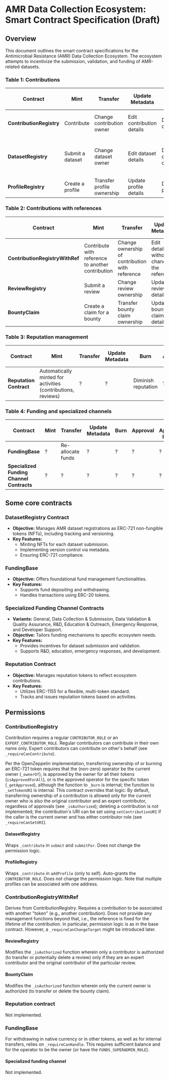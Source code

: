 # AMR Data Collection Ecosystem: Smart Contract Specification (Draft)


## Overview

This document outlines the smart contract specifications for the Antimicrobial Resistance (AMR) Data Collection Ecosystem. 
The ecosystem attempts to incentivize the submission, validation, and funding of AMR-related datasets.

### Table 1: Contributions

| Contract                 | Mint                     | Transfer                                | Update Metadata              | Burn                            | Approval                                                              | Set Approval For All | Freeze/Unfreeze              | Delegate | Revoke |
|--------------------------|--------------------------|-----------------------------------------|------------------------------|---------------------------------|-----------------------------------------------------------------------|----------------------|------------------------------|----------|--------|
| **ContributionRegistry** | Contribute               | Change contribution owner               | Edit contribution details    | Delete contribution             | Allow third-party transfer of ownership                               | ?                    | Pause contract interactions | ?        | ?      |
| **DatasetRegistry**      | Submit a dataset         | Change dataset owner                    | Edit dataset details         | Delete dataset contribution     | Allow third-party transfers of dataset contribution ownership        | ?                    | Pause contract interactions | ?        | ?      |
| **ProfileRegistry**      | Create a profile         | Transfer profile ownership              | Update profile details       | Delete profile                  | ?                                                                   | ?                    | Pause profile interactions  | ?        | ?      |

### Table 2: Contributions with references

| Contract                         | Mint                                                        | Transfer                                      | Update Metadata                             | Burn                            | Approval                                   | Set Approval For All | Freeze/Unfreeze                     | Delegate | Revoke |
|----------------------------------|-------------------------------------------------------------|-----------------------------------------------|---------------------------------------------|---------------------------------|--------------------------------------------|----------------------|------------------------------------|----------|--------|
| **ContributionRegistryWithRef**  | Contribute with reference to another contribution           | Change ownership of contribution with reference | Edit details without changing the reference | Delete contribution | Allow third-party transfer of ownership | ?                    | Pause interactions with references   | ?        | ?      |
| **ReviewRegistry**               | Submit a review                                             | Change review ownership                       | Update review details                       | Delete review                    | ?                                          | ?                    | Pause review interactions           | ?        | ?      |
| **BountyClaim**                  | Create a claim for a bounty                                 | Transfer bounty claim ownership               | Update bounty claim details                 | Withdraw bounty claim             | ?                                          | ?                    | Pause bounty claim interactions      | ?        | ?      |

### Table 3: Reputation management
| Contract            | Mint                                                         | Transfer  | Update Metadata  | Burn                | Approval  | Set Approval For All  | Freeze/Unfreeze          | Delegate  | Revoke  |
|---------------------|--------------------------------------------------------------|-----------|------------------|---------------------|-----------|----------------------|--------------------------|-----------|---------|
| **Reputation Contract** | Automatically minted for activities (contributions, reviews) | ?         | ?                | Diminish reputation | ?         | ?                    | Pause reputation updates | ?         | ?       |

### Table 4: Funding and specialized channels
| Contract                                 | Mint  | Transfer          | Update Metadata | Burn | Approval | Set Approval For All | Freeze/Unfreeze                 | Delegate | Revoke |
|------------------------------------------|-------|-------------------|-----------------|------|----------|---------------------|---------------------------------|----------|--------|
| **FundingBase**                          | ?     | Re-allocate funds | ?               | ?    | ?        | ?                   | Pause financial transactions   | ?        | ?      |
| **Specialized Funding Channel Contracts**| ?     | ?                 | ?               | ?    | ?        | ?                   | Pause channel-specific actions | ?        | ?      |


## Some core contracts

### DatasetRegistry Contract
- **Objective:** Manages AMR dataset registrations as ERC-721 non-fungible tokens (NFTs), including tracking and versioning.
- **Key Features:**
  - Minting NFTs for each dataset submission.
  - Implementing version control via metadata.
  - Ensuring ERC-721 compliance.
  
### FundingBase
- **Objective:** Offers foundational fund management functionalities.
- **Key Features:**
  - Supports fund depositing and withdrawing.
  - Handles transactions using ERC-20 tokens.

### Specialized Funding Channel Contracts
- **Variants:** General, Data Collection & Submission, Data Validation & Quality Assurance, R&D, Education & Outreach, Emergency Response, and Developer Support.
- **Objective:** Tailors funding mechanisms to specific ecosystem needs.
- **Key Features:**
  - Provides incentives for dataset submission and validation.
  - Supports R&D, education, emergency responses, and development.

### Reputation Contract
- **Objective:** Manages reputation tokens to reflect ecosystem contributions.
- **Key Features:**
  - Utilizes ERC-1155 for a flexible, multi-token standard.
  - Tracks and issues reputation tokens based on activities.


## Permissions

### ContributionRegistry

Contribution requires a regular `CONTRIBUTOR_ROLE` or an `EXPERT_CONTRIBUTOR_ROLE`. 
Regular contributors can contribute in their own name only.
Expert contributors can contribute on other's behalf
(see `_requireCanContribute`).

Per the OpenZeppelin implementation, transferring ownership of or burning an ERC-721 token
requires that the (non-zero) operator
be the current owner (`_ownerOf`),
is approved by the owner for all their tokens (`isApprovedForAll`),
or is the approved operator for the specific token (`_getApproved`),
although
the function to `_burn` is internal;
the function to `_setTokenURI` is internal.
This contract overrides that logic:
By default,
transferring ownership of a contribution is allowed
only 
for the current owner who is also the original contributor and an expert contributor,
regardless of approvals
(see `_isAuthorized`);
deleting a contribution is not implemented;
the contribution's URI can be set using
`setContributionURI`
if the caller is the current owner and has either contributor role
(see `_requireCanSetURI`).

#### DatasetRegistry

Wraps `_contribute` in `submit` and `submitFor`.
Does not change the permission logic.

#### ProfileRegistry

Wraps `_contribute` in `addProfile` (only to self).
Auto-grants the `CONTRIBUTOR_ROLE`.
Does not change the permission logic.
Note that multiple profiles can be associated with one address.

### ContributionRegistryWithRef

Derives from ContributionRegistry.
Requires a contribution to be associated with another
"token" (e.g., another contribution).
Does not provide any management functions beyond that,
i.e.,
the reference is fixed for the lifetime
of the contribution.
In particular, permission logic is as in the base contract.
However, a `_requireCanChangeTarget` might be introduced later.

#### ReviewRegistry

Modifies the `_isAuthorized` function wherein only 
a contributor is authorized
(to transfer or potentially delete a review)
only if they are an expert contributor 
and the original contributor of the particular review.

#### BountyClaim

Modifies the `_isAuthorized` function wherein
only the current owner is authorized
(to transfer or delete the bounty claim).

### Reputation contract

Not implemented.

### FundingBase

For withdrawing in native currency or in other tokens,
as well as for internal transfers,
relies on
`_requireCanHandle`.
This 
requires sufficient balance
and 
for the operator to be the owner
(or have the `FUNDS_SUPERADMIN_ROLE`).

#### Specialized funding channel

Not implemented.
